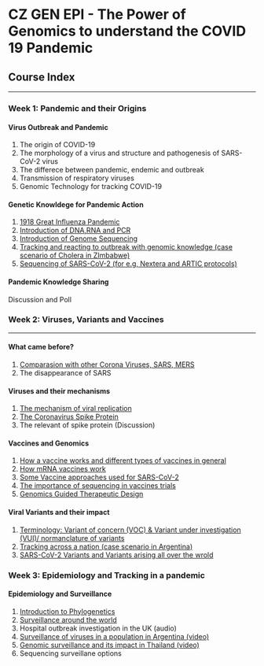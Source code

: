 # CZ GEN EPI - The Power of Genomics to understand the COVID 19 Pandemic

## Course Index

---

### Week 1: Pandemic and their Origins

#### Virus Outbreak and Pandemic

1. The origin of COVID-19
2. The morphology of a virus and  structure and pathogenesis of SARS-CoV-2 virus
3. The differece between pandemic, endemic and outbreak
4. Transmission of respiratory viruses
5. Genomic Technology for tracking COVID-19

#### Genetic Knowldege for Pandemic Action

1. [1918 Great Influenza Pandemic](https://youtu.be/3x1aLAw_xkY)
2. [Introduction of DNA,RNA and PCR](https://youtu.be/fCd6B5HRaZ8)
3. [Introduction of Genome Sequencing](https://youtu.be/qzusVw4Dp8w)
4. [Tracking and reacting to outbreak with genomic knowledge (case scenario of Cholera in ZImbabwe)](https://www.nejm.org/doi/full/10.1056/NEJMc2004773)
5. [Sequencing of SARS-CoV-2 (for e.g, Nextera and ARTIC protocols)](https://bmcgenomics.biomedcentral.com/articles/10.1186/s12864-020-07283-6#Fig1)

#### Pandemic Knowledge Sharing

Discussion and Poll

### Week 2: Viruses, Variants and Vaccines

---

#### What came before?

1. [Comparasion with other Corona Viruses, SARS, MERS](https://www.science.org/doi/10.1126/science.300.5624.1351a)
2. The disappearance of SARS

#### Viruses and their mechanisms

1. [The mechanism of viral replication](https://www.fpm.org.uk/blog/covid-19-sars-cov-2-pandemic/)
2. [The Coronavirus Spike Protein](https://pdb101.rcsb.org/motm/256)
3. The relevant of spike protein (Discussion)

#### Vaccines and Genomics

1. [How a vaccine works and different types of vaccines in general](https://vk.ovg.ox.ac.uk/vk/how-do-vaccines-work)
2. [How mRNA vaccines work](https://vaccinemakers.org/)
3. [Some Vaccine approaches used for SARS-CoV-2](https://www.nature.com/articles/s41541-021-00292-w)
4. [The importance of sequencing in vaccines trials](https://www.nih.gov/news-events/news-releases/clinical-trials-monoclonal-antibodies-prevent-covid-19-now-enrolling)
5. [Genomics Guided Therapeutic Design](https://www.who.int/publications/i/item/WHO-2019-nCoV-therapeutics-2022.4)

#### Viral Variants and their impact

1. [Terminology: Variant of concern (VOC) & Variant under investigation (VUI)/ normanclature of variants](https://www.who.int/en/activities/tracking-SARS-CoV-2-variants/)
2. [Tracking across a nation (case scenario in Argentina)](http://pais.qb.fcen.uba.ar/)
3. [SARS-CoV-2 Variants and Variants arising all over the wrold](https://cov-lineages.org/resources/pangolin.html)

### Week 3: Epidemiology and Tracking in a pandemic

#### Epidemiology and Surveillance

1. [Introduction to Phylogenetics](https://www.cell.com/cell/fulltext/S0092-8674(20)31537-3?_returnURL=https%3A%2F%2Flinkinghub.elsevier.com%2Fretrieve%2Fpii%2FS0092867420315373%3Fshowall%3Dtrue)
2. [Surveillance around the world](https://africacdc.org/)
3. Hospital outbreak investigation in the UK (audio)
4. [Surveillance of viruses in a population in Argentina (video)](http://pais.qb.fcen.uba.ar/)
5. [Genomic surveillance and its impact in Thailand (video)](https://coni.team/)
6. Sequencing surveillane options
